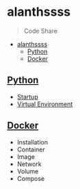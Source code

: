 # alanthssss

> Code Share

- [alanthssss](#alanthssss)
  - [Python](#python)
  - [Docker](#docker)

## [Python](./python/README.md)

- [Startup](./python/startup/SUMMARY.md)
- [Virtual Environment](./python/virtualenv/SUMMARY.md)

## [Docker](./docker/SUMMARY.md)

- Installation
- Container
- Image
- Network
- Volume
- Compose
